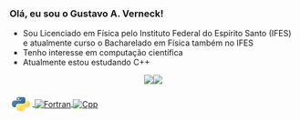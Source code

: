 ### Olá, eu sou o Gustavo A. Verneck!
- Sou Licenciado em Física pelo Instituto Federal do Espírito Santo (IFES) e atualmente curso o Bacharelado em Física também no IFES
- Tenho interesse em computação científica
- Atualmente estou estudando C++

<div align="center">
  <a href="https://github.com/gustavoverneck">
  <img height="180em" src="https://github-readme-stats.vercel.app/api?username=gustavoverneck&show_icons=true&theme=dark&include_all_commits=true&count_private=true"><img height="180em" src="https://github-readme-stats.vercel.app/api/top-langs/?username=gustavoverneck&layout=compact&langs_count=7&theme=dark ">
</div>
  
<div style="display: inline_block"><br>
  <img align="center" alt="Python" height="30" width="40" src="https://raw.githubusercontent.com/devicons/devicon/master/icons/python/python-original.svg">
  <img align="center" alt="Fortran" height="30" width="40" src="https://fortran-lang.org/assets/img/fortran_logo_256x256.png"> 
  <img align="center" alt="Cpp" height="30" width="30" src="https://raw.githubusercontent.com/isocpp/logos/master/cpp_logo.png"> 
</div>
  
